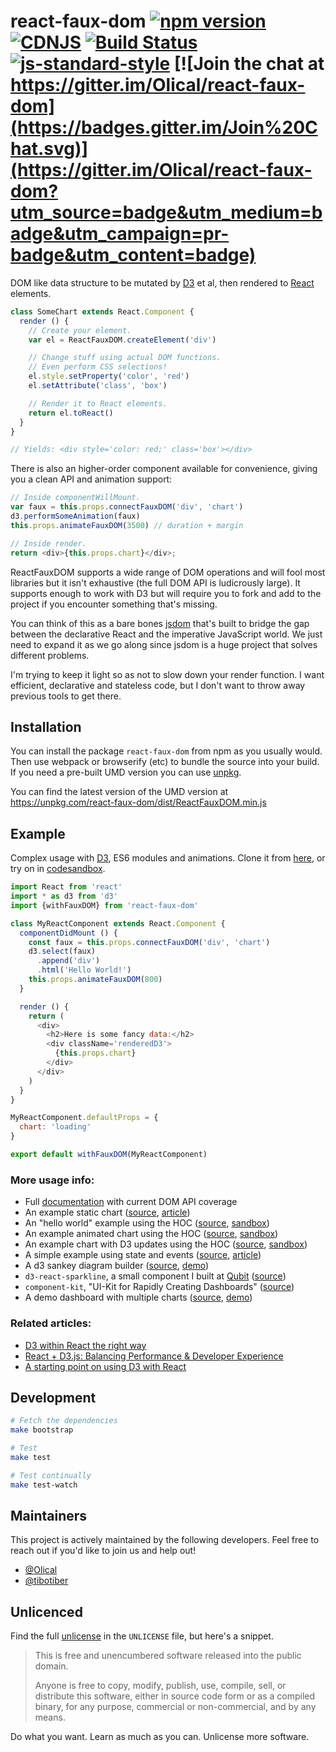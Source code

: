 # react-faux-dom [![npm version](https://badge.fury.io/js/react-faux-dom.svg)](http://badge.fury.io/js/react-faux-dom) [![CDNJS](https://img.shields.io/cdnjs/v/react-faux-dom.svg)](https://cdnjs.com/libraries/react-faux-dom) [![Build Status](https://travis-ci.org/Olical/react-faux-dom.svg?branch=master)](https://travis-ci.org/Olical/react-faux-dom) [![js-standard-style](https://img.shields.io/badge/code%20style-standard-brightgreen.svg?style=flat)](https://github.com/feross/standard) [![Join the chat at https://gitter.im/Olical/react-faux-dom](https://badges.gitter.im/Join%20Chat.svg)](https://gitter.im/Olical/react-faux-dom?utm_source=badge&utm_medium=badge&utm_campaign=pr-badge&utm_content=badge)

DOM like data structure to be mutated by [D3][] et al, then rendered to [React][] elements.

```javascript
class SomeChart extends React.Component {
  render () {
    // Create your element.
    var el = ReactFauxDOM.createElement('div')

    // Change stuff using actual DOM functions.
    // Even perform CSS selections!
    el.style.setProperty('color', 'red')
    el.setAttribute('class', 'box')

    // Render it to React elements.
    return el.toReact()
  }
}

// Yields: <div style='color: red;' class='box'></div>
```

There is also an higher-order component available for convenience, giving you a clean API and animation support:

```javascript
// Inside componentWillMount.
var faux = this.props.connectFauxDOM('div', 'chart')
d3.performSomeAnimation(faux)
this.props.animateFauxDOM(3500) // duration + margin

// Inside render.
return <div>{this.props.chart}</div>;
```

ReactFauxDOM supports a wide range of DOM operations and will fool most libraries but it isn't exhaustive (the full DOM API is ludicrously large). It supports enough to work with D3 but will require you to fork and add to the project if you encounter something that's missing.

You can think of this as a bare bones [jsdom][] that's built to bridge the gap between the declarative React and the imperative JavaScript world. We just need to expand it as we go along since jsdom is a huge project that solves different problems.

I'm trying to keep it light so as not to slow down your render function. I want efficient, declarative and stateless code, but I don't want to throw away previous tools to get there.

## Installation

You can install the package `react-faux-dom` from npm as you usually would. Then use webpack or browserify (etc) to bundle the source into your build. If you need a pre-built UMD version you can use [unpkg][].

You can find the latest version of the UMD version at https://unpkg.com/react-faux-dom/dist/ReactFauxDOM.min.js

## Example

Complex usage with [D3][], ES6 modules and animations. Clone it from [here][minimal-example-source], or try on in [codesandbox][minimal-example-sandbox].

```javascript
import React from 'react'
import * as d3 from 'd3'
import {withFauxDOM} from 'react-faux-dom'

class MyReactComponent extends React.Component {
  componentDidMount () {
    const faux = this.props.connectFauxDOM('div', 'chart')
    d3.select(faux)
      .append('div')
      .html('Hello World!')
    this.props.animateFauxDOM(800)
  }

  render () {
    return (
      <div>
        <h2>Here is some fancy data:</h2>
        <div className='renderedD3'>
          {this.props.chart}
        </div>
      </div>
    )
  }
}

MyReactComponent.defaultProps = {
  chart: 'loading'
}

export default withFauxDOM(MyReactComponent)
```

### More usage info:

 * Full [documentation][] with current DOM API coverage
 * An example static chart ([source][lab-chart-source], [article][lab-chart])
 * An "hello world" example using the HOC ([source][minimal-example-source], [sandbox][minimal-example-sandbox])
 * An example animated chart using the HOC ([source][hoc-animate-example], [sandbox][hoc-animate-sandbox])
 * An example chart with D3 updates using the HOC ([source][hoc-update-example], [sandbox][hoc-update-sandbox])
 * A simple example using state and events ([source][lab-state-source], [article][lab-state])
 * A d3 sankey diagram builder ([source][sankey-app-source], [demo][sankey-app])
 * `d3-react-sparkline`, a small component I built at [Qubit][] ([source][d3-react-sparkline])
 * `component-kit`, "UI-Kit for Rapidly Creating Dashboards" ([source][component-kit])
 * A demo dashboard with multiple charts ([source][rd3-source], [demo][rd3-demo])

### Related articles:

 * [D3 within React the right way][Olical-post]
 * [React + D3.js: Balancing Performance & Developer Experience][tibotiber-post]
 * [A starting point on using D3 with React][AdilBaaj-post]

## Development

```bash
# Fetch the dependencies
make bootstrap

# Test
make test

# Test continually
make test-watch
```

## Maintainers

This project is actively maintained by the following developers. Feel free to reach out if you'd like to join us and help out!

 * [@Olical](https://github.com/Olical)
 * [@tibotiber](https://github.com/tibotiber)

## Unlicenced

Find the full [unlicense][] in the `UNLICENSE` file, but here's a snippet.

>This is free and unencumbered software released into the public domain.
>
>Anyone is free to copy, modify, publish, use, compile, sell, or distribute this software, either in source code form or as a compiled binary, for any purpose, commercial or non-commercial, and by any means.

Do what you want. Learn as much as you can. Unlicense more software.

[unlicense]: http://unlicense.org/
[d3]: http://d3js.org/
[react]: http://facebook.github.io/react/
[jsdom]: https://github.com/tmpvar/jsdom
[lab-chart]: http://lab.oli.me.uk/d3-to-react-again/
[lab-chart-source]: https://github.com/Olical/lab/blob/gh-pages/js/d3-to-react-again/main.js
[lab-state]: http://lab.oli.me.uk/react-faux-dom-state/
[lab-state-source]: https://github.com/Olical/lab/blob/gh-pages/js/react-faux-dom-state/main.js
[d3-react-sparkline]: https://github.com/QubitProducts/d3-react-sparkline
[qubit]: http://www.qubit.com/
[documentation]: ./DOCUMENTATION.md
[react-motion]: https://github.com/chenglou/react-motion
[sankey-app]: http://nick.balestra.ch/sankey/
[sankey-app-source]: https://github.com/nickbalestra/sankey
[hoc-animate-example]: https://github.com/tibotiber/rfd-animate-example
[hoc-animate-sandbox]: https://codesandbox.io/s/github/tibotiber/rfd-animate-example/tree/master/
[hoc-update-example]: https://github.com/tibotiber/rfd-update-example
[hoc-update-sandbox]: https://codesandbox.io/s/JqYGAqlEJ
[component-kit]: https://github.com/kennetpostigo/component-kit
[unpkg]: https://unpkg.com/
[Olical-post]: http://oli.me.uk/2015/09/09/d3-within-react-the-right-way/
[tibotiber-post]: https://medium.com/@tibotiber/react-d3-js-balancing-performance-developer-experience-4da35f912484
[rd3-demo]: https://rd3.now.sh
[rd3-source]: https://github.com/tibotiber/rd3
[AdilBaaj-post]: https://blog.sicara.com/a-starting-point-on-using-d3-with-react-869fdf3dfaf
[minimal-example-source]: https://github.com/tibotiber/rfd-min-example
[minimal-example-sandbox]: https://codesandbox.io/s/yzwyVZjP

